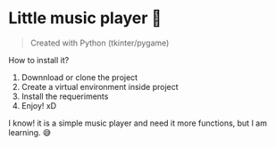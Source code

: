 # Little music player 🎵

> Created with Python (tkinter/pygame)

How to install it?

1. Downnload or clone the project
2. Create a virtual environment inside project
3. Install the requeriments
4. Enjoy! xD

I know! it is a simple music player and need it more functions, but I am learning. 😅
